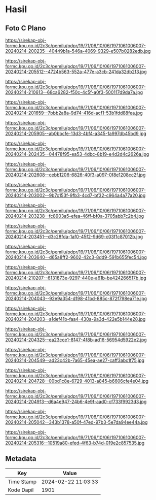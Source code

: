 # Hasil

## Foto C Plano

https://sirekap-obj-formc.kpu.go.id/2c3c/pemilu/pdpr/19/71/06/10/06/1971061006007-20240214-200235--40449b1a-546a-4069-9329-e507b0282edb.jpg

https://sirekap-obj-formc.kpu.go.id/2c3c/pemilu/pdpr/19/71/06/10/06/1971061006007-20240214-205512--4724b563-552a-477e-a3cb-241da32db2f3.jpg

https://sirekap-obj-formc.kpu.go.id/2c3c/pemilu/pdpr/19/71/06/10/06/1971061006007-20240214-210613--68ca6282-f50c-4c5f-a0f3-500117d9da7a.jpg

https://sirekap-obj-formc.kpu.go.id/2c3c/pemilu/pdpr/19/71/06/10/06/1971061006007-20240214-201659--7bbb2a8a-9d74-416d-acf1-53b1fdd88fea.jpg

https://sirekap-obj-formc.kpu.go.id/2c3c/pemilu/pdpr/19/71/06/10/06/1971061006007-20240214-205905--ab0bbcfe-13d3-4bf4-a345-1a997db45bd9.jpg

https://sirekap-obj-formc.kpu.go.id/2c3c/pemilu/pdpr/19/71/06/10/06/1971061006007-20240214-202435--04478f95-ea53-4dbc-8b19-e4d2d4c2626a.jpg

https://sirekap-obj-formc.kpu.go.id/2c3c/pemilu/pdpr/19/71/06/10/06/1971061006007-20240214-202608--cebb1206-6826-40f3-a097-0f8e1208cc2f.jpg

https://sirekap-obj-formc.kpu.go.id/2c3c/pemilu/pdpr/19/71/06/10/06/1971061006007-20240214-203002--9b7c153f-9fb3-4cd7-bf32-c964a4a77a20.jpg

https://sirekap-obj-formc.kpu.go.id/2c3c/pemilu/pdpr/19/71/06/10/06/1971061006007-20240214-203238--fc8903a5-efea-46ff-bf0a-3705abb7c2b4.jpg

https://sirekap-obj-formc.kpu.go.id/2c3c/pemilu/pdpr/19/71/06/10/06/1971061006007-20240214-203451--d3c28fda-1af0-45f2-9d69-c03f1c87012b.jpg

https://sirekap-obj-formc.kpu.go.id/2c3c/pemilu/pdpr/19/71/06/10/06/1971061006007-20240214-203640--d65a8ff2-9602-42c3-8dd9-591b655fec54.jpg

https://sirekap-obj-formc.kpu.go.id/2c3c/pemilu/pdpr/19/71/06/10/06/1971061006007-20240214-210207--6131873e-9297-440e-a61b-be424266517b.jpg

https://sirekap-obj-formc.kpu.go.id/2c3c/pemilu/pdpr/19/71/06/10/06/1971061006007-20240214-204043--92e9a354-d198-41bd-885c-872f798ea71e.jpg

https://sirekap-obj-formc.kpu.go.id/2c3c/pemilu/pdpr/19/71/06/10/06/1971061006007-20240214-204203--a1def41b-faa4-430a-9a3d-422e5b144e28.jpg

https://sirekap-obj-formc.kpu.go.id/2c3c/pemilu/pdpr/19/71/06/10/06/1971061006007-20240214-204325--ea23cce1-8147-4f8b-ad16-56954d5922e2.jpg

https://sirekap-obj-formc.kpu.go.id/2c3c/pemilu/pdpr/19/71/06/10/06/1971061006007-20240214-204549--ad23c42b-7a65-45ea-ae27-caff3abc1f75.jpg

https://sirekap-obj-formc.kpu.go.id/2c3c/pemilu/pdpr/19/71/06/10/06/1971061006007-20240214-204728--00bd1c8e-6729-4013-a845-b6606cfe4e04.jpg

https://sirekap-obj-formc.kpu.go.id/2c3c/pemilu/pdpr/19/71/06/10/06/1971061006007-20240214-204913--d6a4e947-24b6-4e9f-aad0-cf733f9923d3.jpg

https://sirekap-obj-formc.kpu.go.id/2c3c/pemilu/pdpr/19/71/06/10/06/1971061006007-20240214-205042--343b1378-a50f-47ed-97b3-5e7da94ee44a.jpg

https://sirekap-obj-formc.kpu.go.id/2c3c/pemilu/pdpr/19/71/06/10/06/1971061006007-20240214-205316--10519a80-efed-4f63-b74d-019e2c857535.jpg


## Metadata

| Key        | Value               |
| ---------- | ------------------- |
| Time Stamp | 2024-02-22 11:03:33 |
| Kode Dapil | 1901                |



